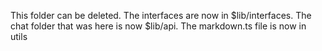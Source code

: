 This folder can be deleted. The interfaces are now in $lib/interfaces. The chat folder that was here is now $lib/api. The markdown.ts file is now in utils
